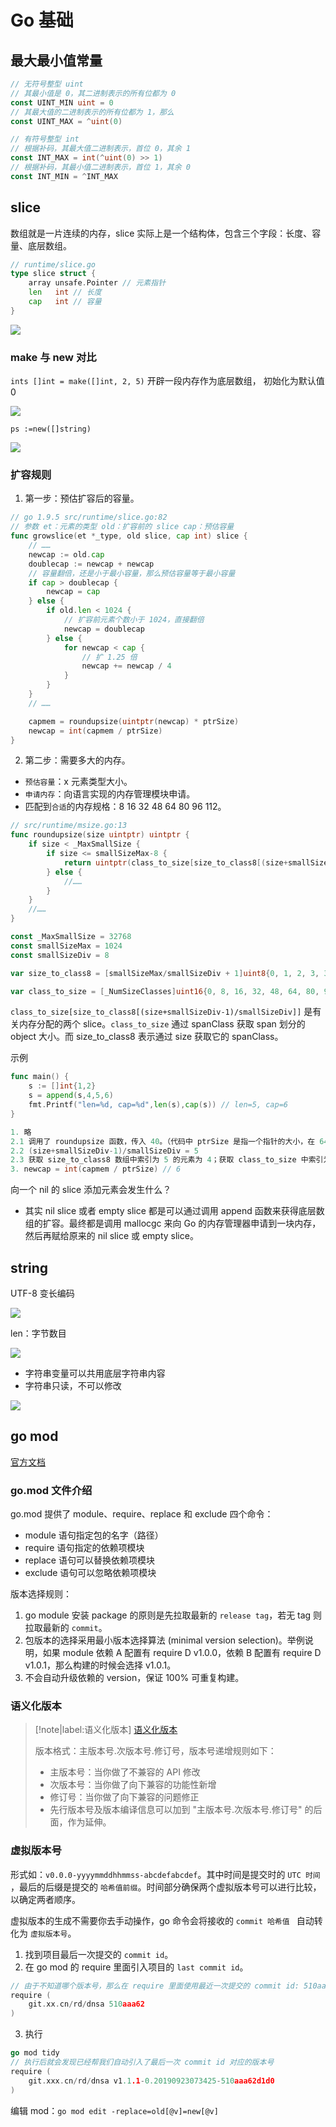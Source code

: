 # Go 基础

## 最大最小值常量
```go
// 无符号整型 uint
// 其最小值是 0，其二进制表示的所有位都为 0
const UINT_MIN uint = 0
// 其最大值的二进制表示的所有位都为 1，那么
const UINT_MAX = ^uint(0)

// 有符号整型 int
// 根据补码，其最大值二进制表示，首位 0，其余 1
const INT_MAX = int(^uint(0) >> 1)
// 根据补码，其最小值二进制表示，首位 1，其余 0
const INT_MIN = ^INT_MAX
```

## slice

数组就是一片连续的内存，slice 实际上是一个结构体，包含三个字段：长度、容量、底层数组。
```go
// runtime/slice.go
type slice struct {
	array unsafe.Pointer // 元素指针
	len   int // 长度
	cap   int // 容量
}
```

![](./1635056835868.png)

### make 与 new 对比

`ints []int = make([]int, 2, 5)`
开辟一段内存作为底层数组， 初始化为默认值 0

![](./1635061508506.png)

`ps :=new([]string)`

![](./1635061101218.png)

### 扩容规则

1. 第一步：预估扩容后的容量。
```go
// go 1.9.5 src/runtime/slice.go:82
// 参数 et：元素的类型 old：扩容前的 slice cap：预估容量
func growslice(et *_type, old slice, cap int) slice {
	// ……
	newcap := old.cap
	doublecap := newcap + newcap
	// 容量翻倍，还是小于最小容量，那么预估容量等于最小容量
	if cap > doublecap {
		newcap = cap
	} else {
		if old.len < 1024 {
			// 扩容前元素个数小于 1024，直接翻倍
			newcap = doublecap
		} else {
			for newcap < cap {
				// 扩 1.25 倍
				newcap += newcap / 4
			}
		}
	}
	// ……

	capmem = roundupsize(uintptr(newcap) * ptrSize)
	newcap = int(capmem / ptrSize)
}
```

2. 第二步：需要多大的内存。

- `预估容量`：x 元素类型大小。
- `申请内存`：向语言实现的内存管理模块申请。
- 匹配到`合适`的内存规格：8 16 32 48 64 80 96 112。

```go
// src/runtime/msize.go:13
func roundupsize(size uintptr) uintptr {
	if size < _MaxSmallSize {
		if size <= smallSizeMax-8 {
			return uintptr(class_to_size[size_to_class8[(size+smallSizeDiv-1)/smallSizeDiv]])
		} else {
			//……
		}
	}
	//……
}

const _MaxSmallSize = 32768
const smallSizeMax = 1024
const smallSizeDiv = 8

var size_to_class8 = [smallSizeMax/smallSizeDiv + 1]uint8{0, 1, 2, 3, 3, 4, 4, 5, 5, 6, 6, 7, 7, 8, 8, 9, 9, 10, 10, 11, 11, 12, 12, 13, 13, 14, 14, 15, 15, 16, 16, 17, 17, 18, 18, 18, 18, 19, 19, 19, 19, 20, 20, 20, 20, 21, 21, 21, 21, 22, 22, 22, 22, 23, 23, 23, 23, 24, 24, 24, 24, 25, 25, 25, 25, 26, 26, 26, 26, 26, 26, 26, 26, 27, 27, 27, 27, 27, 27, 27, 27, 28, 28, 28, 28, 28, 28, 28, 28, 29, 29, 29, 29, 29, 29, 29, 29, 30, 30, 30, 30, 30, 30, 30, 30, 30, 30, 30, 30, 30, 30, 30, 30, 31, 31, 31, 31, 31, 31, 31, 31, 31, 31, 31, 31, 31, 31, 31, 31}

var class_to_size = [_NumSizeClasses]uint16{0, 8, 16, 32, 48, 64, 80, 96, 112, 128, 144, 160, 176, 192, 208, 224, 240, 256, 288, 320, 352, 384, 416, 448, 480, 512, 576, 640, 704, 768, 896, 1024, 1152, 1280, 1408, 1536, 1792, 2048, 2304, 2688, 3072, 3200, 3456, 4096, 4864, 5376, 6144, 6528, 6784, 6912, 8192, 9472, 9728, 10240, 10880, 12288, 13568, 14336, 16384, 18432, 19072, 20480, 21760, 24576, 27264, 28672, 32768}
```

`class_to_size[size_to_class8[(size+smallSizeDiv-1)/smallSizeDiv]]` 是有关内存分配的两个 slice。`class_to_size` 通过 spanClass 获取 span 划分的 object 大小。而 size_to_class8 表示通过 size 获取它的 spanClass。

示例
```go
func main() {
	s := []int{1,2}
	s = append(s,4,5,6)
	fmt.Printf("len=%d, cap=%d",len(s),cap(s)) // len=5, cap=6
}

1. 略
2.1 调用了 roundupsize 函数，传入 40。（代码中 ptrSize 是指一个指针的大小，在 64 位机上是 8）
2.2 (size+smallSizeDiv-1)/smallSizeDiv = 5
2.3 获取 size_to_class8 数组中索引为 5 的元素为 4；获取 class_to_size 中索引为 4 的元素为 48
3. newcap = int(capmem / ptrSize) // 6
```

向一个 nil 的 slice 添加元素会发生什么？
- 其实 nil slice 或者 empty slice 都是可以通过调用 append 函数来获得底层数组的扩容。最终都是调用 mallocgc 来向 Go 的内存管理器申请到一块内存，然后再赋给原来的 nil slice 或 empty slice。

## string

UTF-8 变长编码

![](./1635058923738.png)

len：字节数目

![](./1635059000308.png)

- 字符串变量可以共用底层字符串内容
- 字符串只读，不可以修改

![](./1635060711662.png)

## go mod

[官方文档](https://github.com/golang/go/wiki/Modules)

### go.mod 文件介绍

go.mod 提供了 module、require、replace 和 exclude 四个命令：
- module 语句指定包的名字（路径）
- require 语句指定的依赖项模块
- replace 语句可以替换依赖项模块
- exclude 语句可以忽略依赖项模块

版本选择规则：
1. go module 安装 package 的原则是先拉取最新的 `release tag`，若无 tag 则拉取最新的 `commit`。
2. 包版本的选择采用最小版本选择算法 (minimal version selection)。举例说明，如果 module 依赖 A 配置有 require D v1.0.0，依赖 B 配置有 require D v1.0.1，那么构建的时候会选择 v1.0.1。
3. 不会自动升级依赖的 version，保证 100% 可重复构建。

### 语义化版本

> [!note|label:语义化版本]
> [语义化版本](https://semver.org/lang/zh-CN/)
>
> 版本格式：主版本号.次版本号.修订号，版本号递增规则如下：
> - 主版本号：当你做了不兼容的 API 修改
> - 次版本号：当你做了向下兼容的功能性新增
> - 修订号：当你做了向下兼容的问题修正
> - 先行版本号及版本编译信息可以加到 "主版本号.次版本号.修订号" 的后面，作为延伸。

### 虚拟版本号

形式如：`v0.0.0-yyyymmddhhmmss-abcdefabcdef`。其中时间是提交时的 `UTC 时间 `，最后的后缀是提交的 ` 哈希值前缀 `。时间部分确保两个虚拟版本号可以进行比较，以确定两者顺序。

虚拟版本的生成不需要你去手动操作，go 命令会将接收的 `commit 哈希值 ` 自动转化为 ` 虚拟版本号 `。
1. 找到项目最后一次提交的 `commit id`。
2. 在 go mod 的 require 里面引入项目的 `last commit id`。
```go
// 由于不知道哪个版本号，那么在 require 里面使用最近一次提交的 commit id: 510aa62
require (
    git.xx.cn/rd/dnsa 510aaa62
)
```

3. 执行
```go
go mod tidy
// 执行后就会发现已经帮我们自动引入了最后一次 commit id 对应的版本号
require (
    git.xxx.cn/rd/dnsa v1.1.1-0.20190923073425-510aaa62d1d0
)
```

编辑 mod：`go mod edit -replace=old[@v]=new[@v]`


